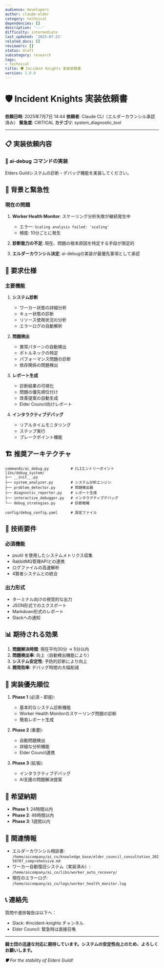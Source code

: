 ```yaml
---
audience: developers
author: claude-elder
category: technical
dependencies: []
description: '---'
difficulty: intermediate
last_updated: '2025-07-23'
related_docs: []
reviewers: []
status: draft
subcategory: research
tags:
- technical
title: 🛡️ Incident Knights 実装依頼書
version: 1.0.0
---
```


# 🛡️ Incident Knights 実装依頼書

**依頼日時**: 2025年7月7日 14:44
**依頼者**: Claude CLI（エルダーカウンシル承認済み）
**緊急度**: CRITICAL
**カテゴリ**: system_diagnostic_tool

---

## 📋 実装依頼内容

### 🔬 **ai-debug コマンドの実装**

Elders Guildシステムの診断・デバッグ機能を実装してください。

## 🎯 背景と緊急性

### 現在の問題
1. **Worker Health Monitor**: スケーリング分析失敗が継続発生中
   - エラー: `Scaling analysis failed: 'scaling'`
   - 頻度: 10分ごとに発生

2. **診断能力の不足**: 現在、問題の根本原因を特定する手段が限定的

3. **エルダーカウンシル決定**: ai-debugの実装が最優先事項として承認

## 📝 要求仕様

### 主要機能
1. **システム診断**
   - ワーカー状態の詳細分析
   - キュー状態の診断
   - リソース使用状況の分析
   - エラーログの自動解析

2. **問題検出**
   - 異常パターンの自動検出
   - ボトルネックの特定
   - パフォーマンス問題の診断
   - 依存関係の問題検出

3. **レポート生成**
   - 診断結果の可視化
   - 問題の優先順位付け
   - 改善提案の自動生成
   - Elder Council向けレポート

4. **インタラクティブデバッグ**
   - リアルタイムモニタリング
   - ステップ実行
   - ブレークポイント機能

## 🏗️ 推奨アーキテクチャ

```
commands/ai_debug.py          # CLIエントリーポイント
libs/debug_system/
├── __init__.py
├── system_analyzer.py        # システム分析エンジン
├── problem_detector.py       # 問題検出器
├── diagnostic_reporter.py    # レポート生成
├── interactive_debugger.py   # インタラクティブデバッグ
└── debug_strategies.py       # 診断戦略

config/debug_config.yaml      # 設定ファイル
```

## 🔧 技術要件

### 必須機能
- psutil を使用したシステムメトリクス収集
- RabbitMQ管理APIとの連携
- ログファイルの高速解析
- 4賢者システムとの統合

### 出力形式
- ターミナル向けの視覚的な出力
- JSON形式でのエクスポート
- Markdown形式のレポート
- Slackへの通知

## 📊 期待される効果

1. **問題解決時間**: 現在平均30分 → 5分以内
2. **問題検出率**: 向上（自動検出機能により）
3. **システム安定性**: 予防的診断により向上
4. **開発効率**: デバッグ時間の大幅削減

## 🚀 実装優先順位

1. **Phase 1** (必須・即座):
   - 基本的なシステム診断機能
   - Worker Health Monitorのスケーリング問題の診断
   - 簡易レポート生成

2. **Phase 2** (重要):
   - 自動問題検出
   - 詳細な分析機能
   - Elder Council連携

3. **Phase 3** (拡張):
   - インタラクティブデバッグ
   - AI支援の問題解決提案

## 📅 希望納期

- **Phase 1**: 24時間以内
- **Phase 2**: 48時間以内
- **Phase 3**: 1週間以内

## 🔗 関連情報

- エルダーカウンシル相談書: `/home/aicompany/ai_co/knowledge_base/elder_council_consultation_20250707_comprehensive.md`
- ワーカー自動復旧システム（実装済み）: `/home/aicompany/ai_co/libs/worker_auto_recovery/`
- 現在のエラーログ: `/home/aicompany/ai_co/logs/worker_health_monitor.log`

## 📞 連絡先

質問や進捗報告は以下へ：
- Slack: #incident-knights チャンネル
- Elder Council: 緊急時は直接召喚

---

**騎士団の迅速な対応に期待しています。システムの安定性向上のため、よろしくお願いします。**

*🛡️ For the stability of Elders Guild!*
